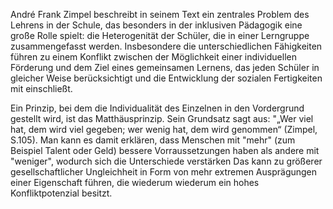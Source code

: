 André Frank Zimpel beschreibt in seinem Text ein zentrales Problem des Lehrens in der Schule, das besonders in der inklusiven Pädagogik eine große Rolle spielt: die Heterogenität der Schüler, die in einer Lerngruppe zusammengefasst werden.
Insbesondere die unterschiedlichen Fähigkeiten führen zu einem Konflikt zwischen der Möglichkeit einer individuellen Förderung und dem Ziel eines gemeinsamen Lernens, das jeden Schüler in gleicher Weise berücksichtigt und die Entwicklung der sozialen Fertigkeiten mit einschließt.

Ein Prinzip, bei dem die Individualität des Einzelnen in den Vordergrund gestellt wird, ist das Matthäusprinzip. Sein Grundsatz sagt aus: "„Wer viel hat, dem wird viel gegeben; wer wenig hat, dem wird genommen“ (Zimpel, S.105).
Man kann es damit erklären, dass Menschen mit "mehr" (zum Beispiel Talent oder Geld) bessere Vorraussetzungen haben als andere mit "weniger", wodurch sich die Unterschiede verstärken Das kann zu größerer gesellschaftlicher Ungleichheit in Form von mehr extremen Ausprägungen einer Eigenschaft führen, die wiederum wiederum ein hohes Konfliktpotenzial besitzt.


